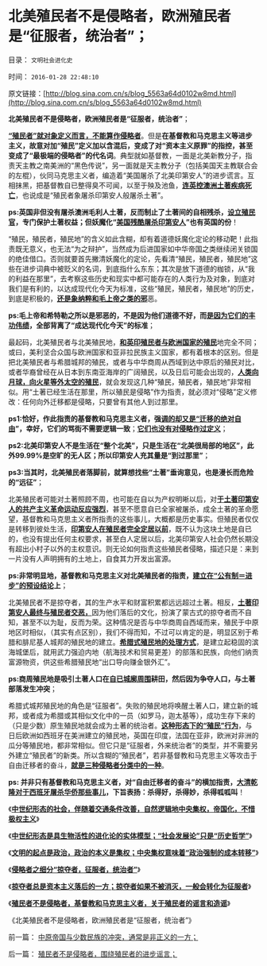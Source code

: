 # 北美殖民者不是侵略者，欧洲殖民者是“征服者，统治者”；

目录： `文明社会进化史` 

时间： `2016-01-28 22:48:10` 

原文链接：[http://blog.sina.com.cn/s/blog_5563a64d0102w8md.html](http://blog.sina.com.cn/s/blog_5563a64d0102w8md.html)

**北美殖民者不是侵略者，欧洲殖民者是“征服者，统治者”**；

[**“殖民者”就对象定义而言，不能算作侵略者**](../../../2016/1/27/殖民者不是侵略者，围绕殖民者的进步谣言；.md)。但是**在基督教和马克思主义等进步主义，故意对加“殖民”定义加以含混后，变成了对“资本主义原罪”的指控，甚至变成了“最极端的侵略者”的代名词**。典型就如基督教，一面是北美新教分子，指责天主教之南美洲的“黑色传说”，另一面就是天主教分子（包括美国天主教联合会的左棍），伙同马克思主义者，编造着“美国屠杀了北美印第安人”的进步谎言。互相抹黑，把基督教自已整得臭不可闻，以至于殃及池鱼，[**连英控澳洲土著疾病死亡**](../../../2010/10/29/殖民地属民的真实处境；新大陆居民的恶梦是病毒.md)，也说成是“殖民者象屠杀印第安人般屠杀土著”。

**ps:英国非但没有屠杀澳洲毛利人土著，反而制止了土著间的自相残杀，[**设立殖民官**](../../../2009/2/24/得民心者得天下之“人权，公民权和人道主义”.md)，专门保护土著权益；但妖魔化“[**美国残酷屠杀印第安人**](../../../2009/7/6/美国残酷屠杀印第安人的历史真相.md)”也有英国的份**！

“殖民，殖民者，殖民地”的含义如此含糊，却有着道德妖魔化定论的移动靶！此指责既无意义，也无法“为之辩护”，当然成为后进国家如中华帝国之类继续闭关锁国的绝佳借口。否则就要首先撇清妖魔化的定论，先看清“殖民，殖民者，殖民地”这些在进步词典中被贬义的名词，到底指什么东东；其次是放下道德的枷锁，从“我的利益在那里”，去考察这些历史和现实中都可能存在的人类行为及对象，到底对我们是有利的，以达成现代化今天为标准，这些“殖民，殖民者，殖民地”的历史，到底是积极的，[**还是象纳粹和毛上帝之类的邪**](http://darthvad.blog.163.com/blog/static/53399470201062905513533/)恶。

**ps:毛上帝和希特勒之所以是邪恶的，不是因为他们道德不好，而[**是因为它们的丰功伟绩**](../../../2010/4/24/后工业化时代应该从1933年真正开始.md)，全部背离了“成达现代化今天”的标准**；

最起码，北美殖民者与北美殖民地，[**和英印殖民者与欧洲国家的殖民**](../../../2012/1/15/英国殖民者制造的孟加拉大饥荒；工业革命不依赖废旧金属积累.md)地完全不同；或曰，美利坚合众国与欧洲国家和亚非拉民族主义国家，都有着根本的区别。但是把北美殖民者与希腊城邦的殖民，或者与中华商周从西域到达中原后的殖民对比，或者华裔曾经在从日本到东南亚海岸的广阔殖民，以及日后可能会出现的，[**人类向月球，向火星等外太空的殖民**](../../../2008/9/27/太空轨道上的面子工程.md)，就会发现这几种“殖民，殖民者，殖民地”非常相似。用“土著已经生活在那里，所以殖民是侵略”作为指责，就必须对“侵略”定义修改：任何向外迁移都是侵略，只要曾有其他人到过那里。

**ps1:恰好，作此指责的基督教和马克思主义者，强[**调的却又是“迁移的绝对自由**](../../../2015/8/19/对“人权之自由”最恶毒的曲解是“迁移自由”.md)”，幸好，它们的骂街不需要逻辑一致**；**[**它们也没有对侵略作过定义**](../../../2014/1/9/侵略是公有制群体的特定条件的利益行为.md)**；

**ps2:北美印第安人不是生活在“整个北美”，只是生活在“北美很局部的地区”，此外99.99%是空旷的无人区；所以印第安人充其量是“到过那里”**；

**ps3:当其时，北美殖民者落脚前，就算想找些“土著”垂询意见，也是漫长而危险的“远征”**；

北美殖民者可能对土著照顾不周，也可能在自以为产权明晰以后，对[**于土著印第安人的共产主义革命运动反应强烈**](../../../2015/5/6/北美殖民者对“政府保护印第安人”的愤恨，培根起义；.md)，甚至不愿意自已全家被屠杀，成全土著的革命愿望，基督教和马克思主义者所指责的这些事儿，大概都是历史事实。但殖民者仅仅是转移到彼处生活，[**印第安人在殖民者完全定居以前**](../../../2011/9/23/印第安人的食品和家畜演变的历史信息.md)，既不认为这块土地是自已的，也没有提出任何主权要求，甚至白人定居以后，北美印第安人社会仍然长期没有超出小村子以外的主权意识。则无论如何指责这些殖民者侵略，描述只是：来到一片没有人声明拥有的土地上，自食其力开发出富源。

**ps:非常明显地，基督教和马克思主义对北美殖民者的指责，[**建立在“公有制＝进步”的预设结论**](../../../2011/10/3/欧洲是民主的后进社会；现代资本主义制度发源于美洲殖民地.md)上**；

北美殖民者不是掠夺者，其的生产水平和财富积累都远远超过土著。相反，[**土著印第安人最终与殖民者交恶，**](../../../2015/5/2/弗吉尼亚培根起义，北美独立战争的萌芽.md)因为他们落后的文化，扮演了蒙古式的掠夺者而不自知，甚至不以为耻，反而为荣。这种情况是否与中华商周自西域而来，殖民于中原地区时相似，（其实有点区别），我们不得而知，不过可以肯定的是，明显区别于希腊和腓尼基人城邦的殖民地的建立。[**希腊式殖民地的处理方式**](../../../2012/6/15/希腊城邦是民主集中制的全盛时期，及有史以来最大的城邦；.md)，是建立起稳固的滨海城堡后，就用武力强迫内地（航海技术和贸易更差）的部落和民族，向他们纳贡富源物资，供这些希腊殖民地“出口导向赚金银外汇”。

**ps:商周殖民地是吸引土著人口在[**自已城廓周围**](../../../2013/12/10/商周时期战略战术的沙盘“围棋”，及中国古代的城，廓，长城，城市化.md)耕田，然后因为争夺人口，与土著部落发生冲突**；

希腊式城邦殖民地的角色是“征服者”。失败的殖民地将唤醒土著人口，建立新的城邦，或者成为希腊或其相似文化中的一员（如罗马，迦太基等），成功生存下来的（只是少数）原生殖民地就会成为土著的统治者。[**这种形态下的“殖民”行为**](../../../2014/2/26/13岁学童问：如何简单区分各种殖民地？.md)，与日后欧洲如西班牙在美洲建立的殖民地，英国在印度，法国在亚非，欧洲对非洲的瓜分等殖民地，都非常相似。但它只是“征服者，外来统治者”的类型，并不需要另外建立“殖民者”的新类。所以含糊的“殖民者”，若非基督教和马克思主义等攻击于自由迁移者的奋斗，[**就是三种侵略者分类中的一种**](../../../2016/1/26/征服者未必是统治者，掠夺者总是资本主义落后的一方；.md)。

**ps: 并非只有基督教和马克思主义者，对“自由迁移者的奋斗”的横加指责，[**大清乾隆对于西班牙屠杀华侨那些事儿**](../../../2014/11/22/中华帝国放弃的吕宋和子民，被西班牙接收为远东殖民地.md)，下旨表扬：杀得好，杀得妙，杀得呱呱叫**！

《[**中世纪形态的社会，伴随着交通条件改善，自然逻辑地中央集权，帝国化，不惜极权主义**](../../../2016/1/21/中世纪形态的社会(交通改善≈中央集权)，及中华帝国.md)》

《[**中世纪形态是具生物活性的进化论的实体模型；“社会发展论”只是“历史哲学”**](../../../2016/1/22/中国传统的中央集权，是“中世纪vs近代化政治”的里程碑.md)》

《[**文明的起点是政治，政治的本义是集权；中央集权意味着“政治强制的成本转移”**](../../../2016/1/23/（政治＝集权）区别于“中央集权”及“民主”的概念异同；.md)》

《[**侵略者之细分“掠夺者，征服者，统治者”**](../../../2016/1/25/侵略者之细分“掠夺者，征服者，统治者”；.md)》

《[**掠夺者总是资本主义落后的一方；**](../../../2016/1/26/征服者未必是统治者，掠夺者总是资本主义落后的一方；.md)[**掠夺者如果不被消灭，一般会转化为征服者**](../../../2016/1/26/征服者未必是统治者，掠夺者总是资本主义落后的一方；.md)》

《[**殖民者不是侵略者，基督教和马克思主义者，关于殖民者的谣言和造谣**](../../../2016/1/27/殖民者不是侵略者，围绕殖民者的进步谣言；.md)》

《北美殖民者不是侵略者，欧洲殖民者是“征服者，统治者”》

前一篇： [中原帝国与少数民族的冲突，通常是非正义的一方；](../../../2016/3/5/中原帝国与少数民族的冲突，通常是非正义的一方；.md)

后一篇： [殖民者不是侵略者，围绕殖民者的进步谣言；](../../../2016/1/27/殖民者不是侵略者，围绕殖民者的进步谣言；.md)

